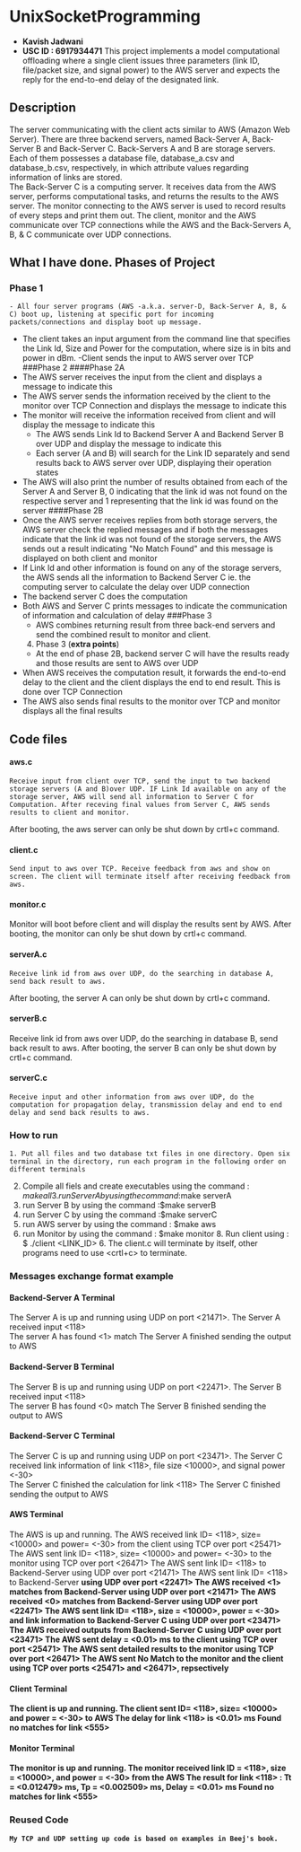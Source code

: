 # UnixSocketProgramming
- **Kavish Jadwani**
- **USC ID : 6917934471**
This project implements a model computational offloading where a single client issues three parameters (link ID, file/packet size, and signal power) to the AWS server and expects the reply for the end-to-end delay of the designated link.

## Description
The server communicating with the client acts similar to AWS (Amazon Web Server). There are three backend servers, named Back-Server A, Back-Server B and Back-Server C. Back-Servers A and B are storage servers. Each of them possesses a database file, database_a.csv and database_b.csv, respectively, in which attribute values regarding information of links are stored.    
The Back-Server C is a computing server. It receives data from the AWS server, performs computational tasks, and returns the results to the AWS server. The monitor connecting to the AWS server is used to record results of every steps and print them out. The client, monitor and the AWS communicate over TCP connections while the AWS and the Back-Servers A, B, & C communicate over UDP connections.

## What I have done. Phases of Project   
### Phase 1
	- All four server programs (AWS -a.k.a. server-D, Back-Server A, B, & C) boot up, listening at specific port for incoming packets/connections and display boot up message.  
  - The client takes an input argument from the command line that specifies the Link Id, Size and Power for the computation, where size is in bits and power in dBm.
  -Client sends the input to AWS server over TCP  
	###Phase 2
  ####Phase 2A  
  - The AWS server receives the input from the client and displays a message to indicate this
  - The AWS server sends the information received by the client to the monitor over TCP Connection and displays the message to indicate this
  - The monitor will receive the information received from client and will display the message to indicate  this
	- The AWS sends Link Id to Backend Server A and Backend Server B over UDP and display the message to indicate this
	- Each server (A and B) will search for the Link ID separately and send results back to AWS server over UDP, displaying their operation states
  - The AWS will also print the number of results obtained from each of the Server A and Server B, 0 indicating that the link id was not found on the respective server  and 1 representing that the link id was found on the server
  ####Phase 2B
  - Once the AWS server receives replies from both storage servers, the AWS server check the replied messages and if both the messages indicate that the link id was not found of the storage servers, the AWS sends out a result indicating "No Match Found" and this message is displayed on both client and monitor
  - If Link Id and other information is found on any of the storage servers, the AWS sends all the information to Backend Server C ie. the computing server to calculate the delay over UDP connection
  - The backend server C does the computation
  - Both AWS and Server C prints messages to indicate the communication of information and calculation of delay
	###Phase 3  
	 - AWS combines returning result from three back-end servers and send the combined result to monitor and client.  
	4. Phase 3 (**extra points**)  
	- At the end of phase 2B, backend server C will have the results ready and those results are sent to AWS over UDP
  - When AWS receives the computation result, it forwards the end-to-end delay to the client and the client displays the end to end result. This is done over TCP Connection
  - The AWS also sends final results to the monitor over TCP and monitor displays all the final results

## Code files  
#### aws.c  
	Receive input from client over TCP, send the input to two backend storage servers (A and B)over UDP. IF Link Id available on any of the storage server, AWS will send all information to Server C for Computation. After receving final values from Server C, AWS sends results to client and monitor.
  After booting, the aws server can only be shut down by crtl+c command.  
#### client.c
	Send input to aws over TCP. Receive feedback from aws and show on screen. The client will terminate itself after receiving feedback from aws.  
#### monitor.c
  Monitor will boot before client and will display the results sent by AWS.
	After booting, the monitor can only be shut down by crtl+c command.   
#### serverA.c
	Receive link id from aws over UDP, do the searching in database A, send back result to aws.
  After booting, the server A can only be shut down by crtl+c command.  
#### serverB.c
  Receive link id from aws over UDP, do the searching in database B, send back result to aws.
  After booting, the server B can only be shut down by crtl+c command.  
#### serverC.c
	Receive input and other information from aws over UDP, do the computation for propagation delay, transmission delay and end to end delay and send back results to aws.  

### How to run
	1. Put all files and two database txt files in one directory. Open six terminal in the directory, run each program in the following order on different terminals
  2. Compile all fiels and create executables using the command : $make all
	3. run Server A by using the command :$make serverA
  4. run Server B by using the command :$make serverB
  4. run Server C by using the command :$make serverC
  6. run AWS server by using the command : $make aws
  7. run Monitor by using the command : $make monitor
	8. Run client using : $ ./client <LINK_ID> <SIZE> <POWER>
	6. The client.c will terminate by itself, other programs need to use <crtl+c> to terminate.

### Messages exchange format example  
#### Backend-Server A Terminal
The Server A is up and running using UDP on port <21471>.
The Server A received input <118>  
The server A has found <1> match
The Server A finished sending the output to AWS  
#### Backend-Server B Terminal
The Server B is up and running using UDP on port <22471>.
The Server B received input <118>  
The server B has found <0> match
The Server B finished sending the output to AWS
#### Backend-Server C Terminal
The Server C is up and running using UDP on port <23471>.
The Server C received link information of link <118>, file size <10000>, and signal power <-30>  
The Server C finished the calculation for link <118>
The Server C finished sending the output to AWS  
#### AWS Terminal
The AWS is up and running.
The AWS received link ID= <118>, size= <10000> and power= <-30> from the client using TCP over port <25471>
The AWS sent link ID= <118>, size= <10000> and power= <-30> to the monitor using TCP over port <26471>
The AWS sent link ID= <118> to Backend-Server <A> using UDP over port <21471>
The AWS sent link ID= <118> to Backend-Server <B> using UDP over port <22471>
The AWS received <1> matches from Backend-Server <A> using UDP over port <21471>
The AWS received <0> matches from Backend-Server <B> using UDP over port <22471>
The AWS sent link ID= <118>, size = <10000>, power = <-30> and link information to Backend-Server C using UDP over port <23471>
The AWS received outputs from Backend-Server C using UDP over port <23471>
The AWS sent delay = <0.01> ms to the client using TCP over port <25471>
The AWS sent detailed results to the monitor using TCP over port <26471>
The AWS sent No Match to the monitor and the client using TCP over ports <25471> and <26471>, repsectively
#### Client Terminal
The client is up and running.
The client sent ID= <118>, size= <10000> and power = <-30> to AWS
The delay for link <118> is <0.01> ms
Found no matches for link <555>
#### Monitor Terminal
The monitor is up and running.
The  monitor received link ID = <118>, size = <10000>, and power = <-30> from the AWS
The result for link  <118> :
Tt = <0.012479> ms,
Tp = <0.002509> ms,
Delay = <0.01> ms
Found no matches for link <555>

### Reused Code  
	My TCP and UDP setting up code is based on examples in Beej's book.  
